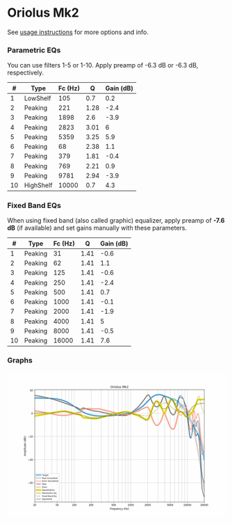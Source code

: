 # Oriolus Mk2
See [usage instructions](https://github.com/jaakkopasanen/AutoEq#usage) for more options and info.

### Parametric EQs
You can use filters 1-5 or 1-10. Apply preamp of -6.3 dB or -6.3 dB, respectively.

|   # | Type      |   Fc (Hz) |    Q |   Gain (dB) |
|-----|-----------|-----------|------|-------------|
|   1 | LowShelf  |       105 | 0.7  |         0.2 |
|   2 | Peaking   |       221 | 1.28 |        -2.4 |
|   3 | Peaking   |      1898 | 2.6  |        -3.9 |
|   4 | Peaking   |      2823 | 3.01 |         6   |
|   5 | Peaking   |      5359 | 3.25 |         5.9 |
|   6 | Peaking   |        68 | 2.38 |         1.1 |
|   7 | Peaking   |       379 | 1.81 |        -0.4 |
|   8 | Peaking   |       769 | 2.21 |         0.9 |
|   9 | Peaking   |      9781 | 2.94 |        -3.9 |
|  10 | HighShelf |     10000 | 0.7  |         4.3 |

### Fixed Band EQs
When using fixed band (also called graphic) equalizer, apply preamp of **-7.6 dB** (if available) and set gains manually with these parameters.

|   # | Type    |   Fc (Hz) |    Q |   Gain (dB) |
|-----|---------|-----------|------|-------------|
|   1 | Peaking |        31 | 1.41 |        -0.6 |
|   2 | Peaking |        62 | 1.41 |         1.1 |
|   3 | Peaking |       125 | 1.41 |        -0.6 |
|   4 | Peaking |       250 | 1.41 |        -2.4 |
|   5 | Peaking |       500 | 1.41 |         0.7 |
|   6 | Peaking |      1000 | 1.41 |        -0.1 |
|   7 | Peaking |      2000 | 1.41 |        -1.9 |
|   8 | Peaking |      4000 | 1.41 |         5   |
|   9 | Peaking |      8000 | 1.41 |        -0.5 |
|  10 | Peaking |     16000 | 1.41 |         7.6 |

### Graphs
![](./Oriolus%20Mk2.png)
